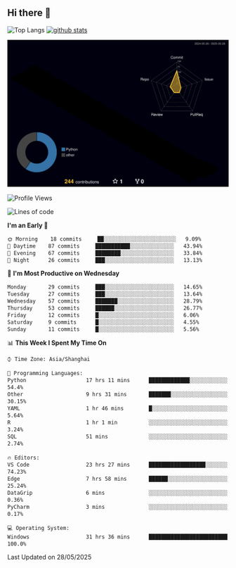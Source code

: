 ## Hi there 👋
<p align="left"> 
  <img alt="Top Langs" height="150px" src="https://github-readme-stats.vercel.app/api/top-langs/?username=Sierraki&layout=compact&show_icons=true&theme=onedark" />
  <a href="https://github.com/Sierraki/LC_Solve">
   <img alt="github stats"height="150px"  src="https://github-readme-stats.vercel.app/api/pin/?username=Sierraki&repo=LC_Solve&theme=onedark&show_icons=true" />
  </a>

![](./profile-3d-contrib/profile-night-rainbow.svg)

<!--START_SECTION:waka-->
![Profile Views](http://img.shields.io/badge/Profile%20Views-1-blue)

![Lines of code](https://img.shields.io/badge/From%20Hello%20World%20I%27ve%20Written-1464%20lines%20of%20code-blue)

**I'm an Early 🐤** 

```text
🌞 Morning    18 commits     ██░░░░░░░░░░░░░░░░░░░░░░░   9.09% 
🌆 Daytime    87 commits     ███████████░░░░░░░░░░░░░░   43.94% 
🌃 Evening    67 commits     ████████░░░░░░░░░░░░░░░░░   33.84% 
🌙 Night      26 commits     ███░░░░░░░░░░░░░░░░░░░░░░   13.13%

```
📅 **I'm Most Productive on Wednesday** 

```text
Monday       29 commits     ███░░░░░░░░░░░░░░░░░░░░░░   14.65% 
Tuesday      27 commits     ███░░░░░░░░░░░░░░░░░░░░░░   13.64% 
Wednesday    57 commits     ███████░░░░░░░░░░░░░░░░░░   28.79% 
Thursday     53 commits     ██████░░░░░░░░░░░░░░░░░░░   26.77% 
Friday       12 commits     █░░░░░░░░░░░░░░░░░░░░░░░░   6.06% 
Saturday     9 commits      █░░░░░░░░░░░░░░░░░░░░░░░░   4.55% 
Sunday       11 commits     █░░░░░░░░░░░░░░░░░░░░░░░░   5.56%

```


📊 **This Week I Spent My Time On** 

```text
⌚︎ Time Zone: Asia/Shanghai

💬 Programming Languages: 
Python                   17 hrs 11 mins      █████████████░░░░░░░░░░░░   54.4% 
Other                    9 hrs 31 mins       ███████░░░░░░░░░░░░░░░░░░   30.15% 
YAML                     1 hr 46 mins        █░░░░░░░░░░░░░░░░░░░░░░░░   5.64% 
R                        1 hr 1 min          ░░░░░░░░░░░░░░░░░░░░░░░░░   3.24% 
SQL                      51 mins             ░░░░░░░░░░░░░░░░░░░░░░░░░   2.74%

🔥 Editors: 
VS Code                  23 hrs 27 mins      ██████████████████░░░░░░░   74.23% 
Edge                     7 hrs 58 mins       ██████░░░░░░░░░░░░░░░░░░░   25.24% 
DataGrip                 6 mins              ░░░░░░░░░░░░░░░░░░░░░░░░░   0.36% 
PyCharm                  3 mins              ░░░░░░░░░░░░░░░░░░░░░░░░░   0.17%

💻 Operating System: 
Windows                  31 hrs 36 mins      █████████████████████████   100.0%

```


 Last Updated on 28/05/2025
<!--END_SECTION:waka-->
